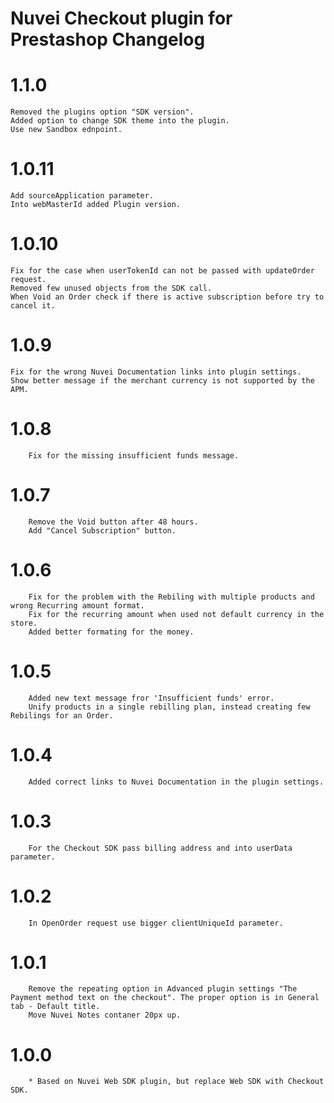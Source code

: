 # Nuvei Checkout plugin for Prestashop Changelog

# 1.1.0
    Removed the plugins option "SDK version".
    Added option to change SDK theme into the plugin.
    Use new Sandbox ednpoint.
    
# 1.0.11
    Add sourceApplication parameter.
    Into webMasterId added Plugin version.

# 1.0.10
    Fix for the case when userTokenId can not be passed with updateOrder request.
    Removed few unused objects from the SDK call.
    When Void an Order check if there is active subscription before try to cancel it.

# 1.0.9
    Fix for the wrong Nuvei Documentation links into plugin settings.
    Show better message if the merchant currency is not supported by the APM.

# 1.0.8
```
    Fix for the missing insufficient funds message.
```

# 1.0.7
```
    Remove the Void button after 48 hours.
    Add "Cancel Subscription" button.
```

# 1.0.6
```
    Fix for the problem with the Rebiling with multiple products and wrong Recurring amount format.
    Fix for the recurring amount when used not default currency in the store.
    Added better formating for the money.
```

# 1.0.5
```
    Added new text message fror 'Insufficient funds' error.
    Unify products in a single rebilling plan, instead creating few Rebilings for an Order.
```

# 1.0.4
```
    Added correct links to Nuvei Documentation in the plugin settings.
```

# 1.0.3
```
    For the Checkout SDK pass billing address and into userData parameter.
```

# 1.0.2
```
    In OpenOrder request use bigger clientUniqueId parameter.
```

# 1.0.1
```
    Remove the repeating option in Advanced plugin settings "The Payment method text on the checkout". The proper option is in General tab - Default title.
    Move Nuvei Notes contaner 20px up.
```

# 1.0.0
```
    * Based on Nuvei Web SDK plugin, but replace Web SDK with Checkout SDK.
```